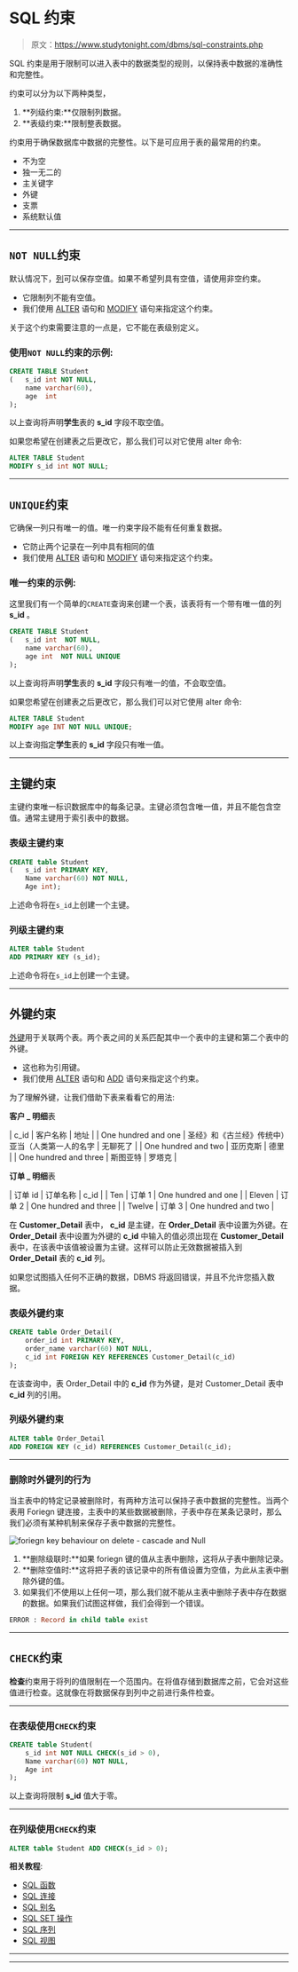 # SQL 约束

> 原文：<https://www.studytonight.com/dbms/sql-constraints.php>

SQL 约束是用于限制可以进入表中的数据类型的规则，以保持表中数据的准确性和完整性。

约束可以分为以下两种类型，

1.  **列级约束:**仅限制列数据。
2.  **表级约束:**限制整表数据。

约束用于确保数据库中数据的完整性。以下是可应用于表的最常用的约束。

*   不为空
*   独一无二的
*   主关键字
*   外键
*   支票
*   系统默认值

* * *

## `NOT NULL`约束

默认情况下，[列](https://www.studytonight.com/dbms/rdbms-concept.php)可以保存空值。如果不希望列具有空值，请使用非空约束。

*   它限制列不能有空值。
*   我们使用 [ALTER](https://www.studytonight.com/dbms/alter-query.php) 语句和 [MODIFY](https://www.studytonight.com/dbms/alter-query.php) 语句来指定这个约束。

关于这个约束需要注意的一点是，它不能在表级别定义。

### 使用`NOT NULL`约束的示例:

```sql
CREATE TABLE Student
(  	s_id int NOT NULL, 
   	name varchar(60), 
   	age  int
);
```

以上查询将声明**学生**表的 **s_id** 字段不取空值。

如果您希望在创建表之后更改它，那么我们可以对它使用 alter 命令:

```sql
ALTER TABLE Student
MODIFY s_id int NOT NULL;
```

* * *

## `UNIQUE`约束

它确保一列只有唯一的值。唯一约束字段不能有任何重复数据。

*   它防止两个记录在一列中具有相同的值
*   我们使用 [ALTER](https://www.studytonight.com/dbms/alter-query.php) 语句和 [MODIFY](https://www.studytonight.com/dbms/alter-query.php) 语句来指定这个约束。

### 唯一约束的示例:

这里我们有一个简单的`CREATE`查询来创建一个表，该表将有一个带有唯一值的列 **s_id** 。

```sql
CREATE TABLE Student
( 	s_id int  NOT NULL, 
  	name varchar(60), 
  	age int  NOT NULL UNIQUE
);
```

以上查询将声明**学生**表的 **s_id** 字段只有唯一的值，不会取空值。

如果您希望在创建表之后更改它，那么我们可以对它使用 alter 命令:

```sql
ALTER TABLE Student
MODIFY age INT NOT NULL UNIQUE;
```

以上查询指定**学生**表的 **s_id** 字段只有唯一值。

* * *

## 主键约束

主键约束唯一标识数据库中的每条记录。主键必须包含唯一值，并且不能包含空值。通常主键用于索引表中的数据。

### 表级主键约束

```sql
CREATE table Student 
(	s_id int PRIMARY KEY, 
	Name varchar(60) NOT NULL, 
	Age int);
```

上述命令将在`s_id`上创建一个主键。

### 列级主键约束

```sql
ALTER table Student 
ADD PRIMARY KEY (s_id);
```

上述命令将在`s_id`上创建一个主键。

* * *

## 外键约束

[外键](https://www.studytonight.com/dbms/database-key.php)用于关联两个表。两个表之间的关系匹配其中一个表中的主键和第二个表中的外键。

*   这也称为引用键。
*   我们使用 [ALTER](https://www.studytonight.com/dbms/alter-query.php) 语句和 [ADD](https://www.studytonight.com/dbms/alter-query.php) 语句来指定这个约束。

为了理解外键，让我们借助下表来看看它的用法:

**客户 _ 明细**表

| c_id | 客户名称 | 地址 |
| One hundred and one | 圣经》和《古兰经》传统中）亚当（人类第一人的名字 | 无聊死了 |
| One hundred and two | 亚历克斯 | 德里 |
| One hundred and three | 斯图亚特 | 罗塔克 |

**订单 _ 明细**表

| 订单 id | 订单名称 | c_id |
| Ten | 订单 1 | One hundred and one |
| Eleven | 订单 2 | One hundred and three |
| Twelve | 订单 3 | One hundred and two |

在 **Customer_Detail** 表中， **c_id** 是主键，在 **Order_Detail** 表中设置为外键。在 **Order_Detail** 表中设置为外键的 **c_id** 中输入的值必须出现在 **Customer_Detail** 表中，在该表中该值被设置为主键。这样可以防止无效数据被插入到 **Order_Detail** 表的 **c_id** 列。

如果您试图插入任何不正确的数据，DBMS 将返回错误，并且不允许您插入数据。

### 表级外键约束

```sql
CREATE table Order_Detail(
    order_id int PRIMARY KEY, 
    order_name varchar(60) NOT NULL,
    c_id int FOREIGN KEY REFERENCES Customer_Detail(c_id)
);
```

在该查询中，表 Order_Detail 中的 **c_id** 作为外键，是对 Customer_Detail 表中 **c_id** 列的引用。

### 列级外键约束

```sql
ALTER table Order_Detail 
ADD FOREIGN KEY (c_id) REFERENCES Customer_Detail(c_id);
```

* * *

### 删除时外键列的行为

当主表中的特定记录被删除时，有两种方法可以保持子表中数据的完整性。当两个表用 Foriegn 键连接，主表中的某些数据被删除，子表中存在某条记录时，那么我们必须有某种机制来保存子表中数据的完整性。

![foriegn key behaviour on delete - cascade and Null](img/fa4aeb0a1d8ff490bdc73d69388d9420.png)

1.  **删除级联时:**如果 foriegn 键的值从主表中删除，这将从子表中删除记录。
2.  **删除空值时:**这将把子表的该记录中的所有值设置为空值，为此从主表中删除外键的值。
3.  如果我们不使用以上任何一项，那么我们就不能从主表中删除子表中存在数据的数据。如果我们试图这样做，我们会得到一个错误。

```sql
ERROR : Record in child table exist
```

* * *

## `CHECK`约束

**检查**约束用于将列的值限制在一个范围内。在将值存储到数据库之前，它会对这些值进行检查。这就像在将数据保存到列中之前进行条件检查。

* * *

### 在表级使用`CHECK`约束

```sql
CREATE table Student(
    s_id int NOT NULL CHECK(s_id > 0),
    Name varchar(60) NOT NULL,
    Age int
);
```

以上查询将限制 **s_id** 值大于零。

* * *

### 在列级使用`CHECK`约束

```sql
ALTER table Student ADD CHECK(s_id > 0);
```

**相关教程**:

*   [SQL 函数](sql-function.php)
*   [SQL 连接](joining-in-sql.php)
*   [SQL 别名](sql-alias.php)
*   [SQL SET 操作](set-operation-in-sql.php)
*   [SQL 序列](sql-sequences.php)
*   [SQL 视图](sql-views.php)

* * *

* * *